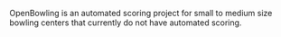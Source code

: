 OpenBowling is an automated scoring project for small to medium size bowling centers that currently do not have automated scoring.